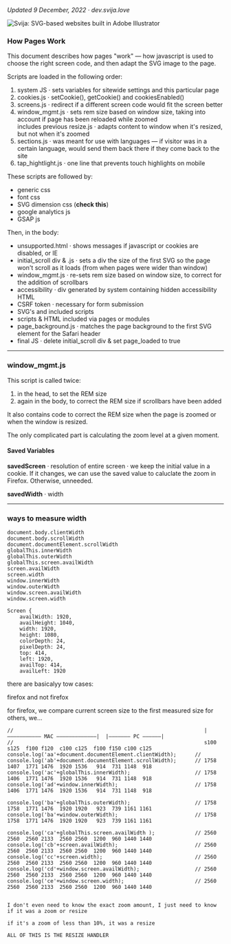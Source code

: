 [logo]: http://files.svija.love/github/readme-logo.png "Svija: SVG-based websites built in Adobe Illustrator"

*Updated 9 December, 2022 · dev.svija.love*

![Svija: SVG-based websites built in Adobe Illustrator][logo]

### How Pages Work

This document describes how pages "work" — how javascript is used to choose the right screen code, and then adapt the SVG image to the page.

Scripts are loaded in the following order:

1. system JS · sets variables for sitewide settings and this particular page
2. cookies.js · setCookie(), getCookie() and cookiesEnabled()
3. screens.js · redirect if a different screen code would fit the screen better
4. window_mgmt.js · sets rem size based on window size, taking into account if page has been reloaded while zoomed    
includes previous resize.js · adapts content to window when it's resized, but not when it's zoomed
6. sections.js · was meant for use with languages — if visitor was in a certain language, would send them back there if they come back to the site
6. tap_hightlight.js · one line that prevents touch highlights on mobile

These scripts are followed by:

- generic css
- font css
- SVG dimension css (**check this**)
- google analytics js
- GSAP js

Then, in the body:

- unsupported.html · shows messages if javascript or cookies are disabled, or IE
- initial_scroll div & .js · sets a div the size of the first SVG so the page won't scroll as it loads (from when pages were wider than window)
- window_mgmt.js · re-sets rem size based on window size, to correct for the addition of scrollbars
- accessibility · div generated by system containing hidden accessibility HTML
- CSRF token · necessary for form submission 
- SVG's and included scripts
- scripts & HTML included via pages or modules
- page_background.js · matches the page background to the first SVG element for the Safari header
- final JS · delete initial_scroll div & set page_loaded to true

---
### window_mgmt.js

This script is called twice:
1. in the head, to set the REM size
2. again in the body, to correct the REM size if scrollbars have been added

It also contains code to correct the REM size when the page is zoomed or when the window is resized.

The only complicated part is calculating the zoom level at a given moment.

#### Saved Variables

**savedScreen** · resolution of entire screen · we keep the initial value in a cookie. If it changes, we can use the saved value to caluclate the zoom in Firefox. Otherwise, unneeded.

**savedWidth** · width

---
### ways to measure width

```
document.body.clientWidth
document.body.scrollWidth
document.documentElement.scrollWidth
globalThis.innerWidth
globalThis.outerWidth
globalThis.screen.availWidth 
screen.availWidth
screen.width
window.innerWidth
window.outerWidth
window.screen.availWidth
window.screen.width
```
```
Screen {
    availWidth: 1920,
    availHeight: 1040,
    width: 1920,
    height: 1080,
    colorDepth: 24,
    pixelDepth: 24,
    top: 414,
    left: 1920,
    availTop: 414,
    availLeft: 1920
```

there are basicalyy tow cases:

firefox and not firefox

for firefox, we compare current screen size to the first measured size
for others, we...

```
//                                                              |——————————— MAC —————————————|  |——————— PC ——————|
//                                                              s100 s125  f100 f120  c100 c125  f100 f150 c100 c125
console.log('aa'+document.documentElement.clientWidth);      // 
console.log('ab'+document.documentElement.scrollWidth);      // 1758 1407  1771 1476  1920 1536   914  731 1148  918
console.log('ac'+globalThis.innerWidth);                     // 1758 1406  1771 1476  1920 1536   914  731 1148  918
console.log('ad'+window.innerWidth);                         // 1758 1406  1771 1476  1920 1536   914  731 1148  918

console.log('ba'+globalThis.outerWidth);                     // 1758 1758  1771 1476  1920 1920   923  739 1161 1161
console.log('ba'+window.outerWidth);                         // 1758 1758  1771 1476  1920 1920   923  739 1161 1161

console.log('ca'+globalThis.screen.availWidth );             // 2560 2560  2560 2133  2560 2560  1200  960 1440 1440
console.log('cb'+screen.availWidth);                         // 2560 2560  2560 2133  2560 2560  1200  960 1440 1440
console.log('cc'+screen.width);                              // 256O 2560  2560 2133  2560 2560  1200  960 1440 1440
console.log('cd'+window.screen.availWidth);                  // 2560 2560  2560 2133  2560 2560  1200  960 1440 1440
console.log('ce'+window.screen.width);                       // 2560 2560  2560 2133  2560 2560  1200  960 1440 1440


I don't even need to know the exact zoom amount, I just need to know if it was a zoom or resize

if it's a zoom of less than 10%, it was a resize

ALL OF THIS IS THE RESIZE HANDLER
```
